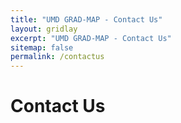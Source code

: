 ```yaml
---
title: "UMD GRAD-MAP - Contact Us"
layout: gridlay
excerpt: "UMD GRAD-MAP - Contact Us"
sitemap: false
permalink: /contactus
---
```


# Contact Us




